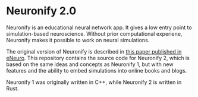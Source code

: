 # Neuronify 2.0

Neuronify is an educational neural network app.
It gives a low entry point to simulation-based neuroscience.
Without prior computational experiene, Neuronify makes it possible to work on neural simulations.

The original version of Neuronify is described in
[this paper published in eNeuro](https://doi.org/10.1523/ENEURO.0022-17.2017).
This repository contains the source code for Neuronify 2,
which is based on the same ideas and concepts as Neuronify 1,
but with new features and the ability to embed simulations into online books and blogs.

Neuronify 1 was originally written in C++, while Neuronify 2 is written in Rust.


